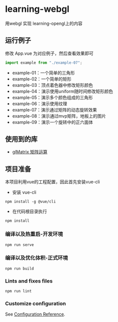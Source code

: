 # learning-webgl
用webgl 实现 learning-opengl上的内容

## 运行例子
修改 App.vue 为对应例子，然后查看效果即可
```javascript
import example from "./example-07";
```
+ example-01：一个简单的三角形
+ example-02：一个简单的矩形
+ example-03：顶点着色器中修改矩形颜色
+ example-04：演示使用uniform随时间修改矩形颜色
+ example-05：演示多个颜色组成的三角形
+ example-06：演示使用纹理
+ example-07：演示通过矩阵的动态旋转效果
+ example-08：演示通过mvp矩阵，地板上的图片
+ example-09：演示一个旋转中的正六面体

## 使用到的库
+ [glMatrix 矩阵运算](https://github.com/toji/gl-matrix)


## 项目准备
本项目利用vue的工程配置，因此首先安装vue-cli
+ 安装 vue-cli
```
npm install -g @vue/cli
```
+ 在代码根目录执行
```
npm install
```

### 编译以及热重启-开发环境
```
npm run serve
```

### 编译以及优化体积-正式环境
```
npm run build
```

### Lints and fixes files
```
npm run lint
```


### Customize configuration
See [Configuration Reference](https://cli.vuejs.org/config/).
